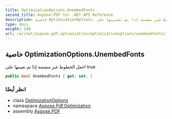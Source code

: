 ```yaml
---
title: OptimizationOptions.UnembedFonts
second_title: Aspose.PDF for .NET API Reference
description: خاصية OptimizationOptions. اجعل الخطوط غير مضمنة إذا تم تعيينها على true
type: docs
weight: 140
url: /ar/net/aspose.pdf.optimization/optimizationoptions/unembedfonts/
---
```

## خاصية OptimizationOptions.UnembedFonts

اجعل الخطوط غير مضمنة إذا تم تعيينها على true.

```csharp
public bool UnembedFonts { get; set; }
```

### انظر أيضًا

* class [OptimizationOptions](../)
* namespace [Aspose.Pdf.Optimization](../../../aspose.pdf.optimization/)
* assembly [Aspose.PDF](../../../)